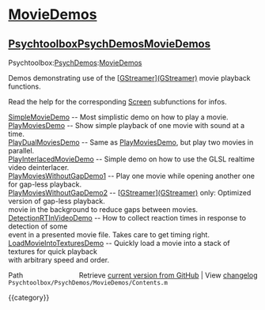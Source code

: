 # [MovieDemos](MovieDemos)
## [Psychtoolbox](Psychtoolbox)[PsychDemos](PsychDemos)[MovieDemos](MovieDemos)

Psychtoolbox:[PsychDemos](PsychDemos):[MovieDemos](MovieDemos)  
  
Demos demonstrating use of the [[GStreamer](GStreamer)][(GStreamer)]((GStreamer)) movie playback functions.  
  
Read the help for the corresponding [Screen](Screen) subfunctions for infos.  
  
[SimpleMovieDemo](SimpleMovieDemo)              -- Most simplistic demo on how to play a movie.  
[PlayMoviesDemo](PlayMoviesDemo)               -- Show simple playback of one movie with sound at a time.  
[PlayDualMoviesDemo](PlayDualMoviesDemo)           -- Same as [PlayMoviesDemo](PlayMoviesDemo), but play two movies in parallel.  
[PlayInterlacedMovieDemo](PlayInterlacedMovieDemo)      -- Simple demo on how to use the GLSL realtime video deinterlacer.  
[PlayMoviesWithoutGapDemo1](PlayMoviesWithoutGapDemo1)    -- Play one movie while opening another one for gap-less playback.  
[PlayMoviesWithoutGapDemo2](PlayMoviesWithoutGapDemo2)    -- [[GStreamer](GStreamer)][(GStreamer)]((GStreamer)) only: Optimized version of gap-less playback.  
                                movie in the background to reduce gaps between movies.  
[DetectionRTInVideoDemo](DetectionRTInVideoDemo)       -- How to collect reaction times in response to detection of some  
                                event in a presented movie file. Takes care to get timing right.  
[LoadMovieIntoTexturesDemo](LoadMovieIntoTexturesDemo)    -- Quickly load a movie into a stack of textures for quick playback  
                                with arbitrary speed and order.  
  




<div class="code_header" style="text-align:right;">
  <span style="float:left;">Path&nbsp;&nbsp;</span> <span class="counter">Retrieve <a href=
  "https://raw.github.com/Psychtoolbox-3/Psychtoolbox-3/beta/Psychtoolbox/PsychDemos/MovieDemos/Contents.m">current version from GitHub</a> | View <a href=
  "https://github.com/Psychtoolbox-3/Psychtoolbox-3/commits/beta/Psychtoolbox/PsychDemos/MovieDemos/Contents.m">changelog</a></span>
</div>
<div class="code">
  <code>Psychtoolbox/PsychDemos/MovieDemos/Contents.m</code>
</div>

{{category}}
